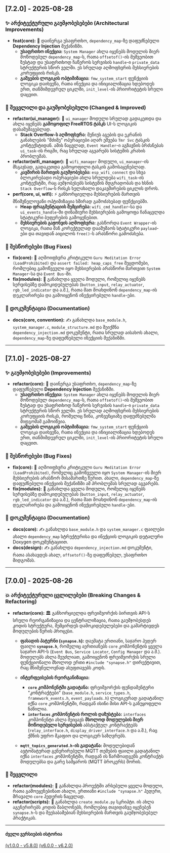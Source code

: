 ## [7.2.0] - 2025-08-28

### ✨ არქიტექტურული გაუმჯობესებები (Architectural Improvements)

- **feat(core):** 🚀 დაინერგა უსაფრთხო, `dependency_map`-ზე დაფუძნებული **Dependency Injection** მექანიზმი.
  - **უსაფრთხო ინექცია:** `System Manager` ახლა იყენებს მოდულის მიერ მოწოდებულ `dependency_map`-ს, რათა `offsetof()`-ის მეშვეობით ზუსტად და უსაფრთხოდ ჩაწეროს სერვისის `handle`-ი `private_data` სტრუქტურის სწორ ველში. ეს სრულად აღმოფხვრის მეხსიერების კორუფციის რისკს.
  - **გაშვების ლოგიკის ოპტიმიზაცია:** `fmw_system_start` ფუნქციის ლოგიკა დაიხვეწა, რათა ინექცია და ინიციალიზაცია ხდებოდეს ერთ, თანმიმდევრულ ციკლში, `init_level`-ის პრიორიტეტის სრული დაცვით.

### 🔄 შეცვლილი და გაუმჯობესებული (Changed & Improved)

- **refactor(ui_manager):** 🧠 `ui_manager` მოდული სრულად გადაკეთდა და ახლა იყენებს **გამოყოფილ FreeRTOS ტასკს** UI-ს ლოგიკის დასამუშავებლად.
  - **Stack Overflow-ს აღმოფხვრა:** მენიუს აგების და ეკრანის განახლების "მძიმე" ოპერაციები აღარ ეშვება `Tmr Svc` ტასკის კონტექსტიდან. ამის ნაცვლად, `Event Handler`-ი აგზავნის ბრძანებას `ui_task`-ის რიგში, რაც სრულად აგვარებს სისტემის კრახის პრობლემას.
- **refactor(wifi_manager):** 📶 `wifi_manager` მოდული, `ui_manager`-ის მსგავსად, გადაკეთდა გამოყოფილი ტასკის გამოსაყენებლად.
  - **კავშირის მართვის გაუმჯობესება:** `esp_wifi_connect` და სხვა ბლოკირებადი ოპერაციები ახლა სრულდება `wifi_task`-ის კონტექსტში, რაც აუმჯობესებს სისტემის მდგრადობას და ხსნის `Stack Overflow`-ს რისკს ხელახალი დაკავშირების ციკლის დროს.
- **perf(core, ui, wifi):** ⚡️ განხორციელდა მეხსიერების მართვის მნიშვნელოვანი ოპტიმიზაცია ხშირად გამოძახებად ფუნქციებში.
  - **Heap ფრაგმენტაციის შემცირება:** `wifi_cmd_handler`-სა და `ui_events_handle`-ში დინამიური მეხსიერების გამოყოფა ჩანაცვლდა სტატიკური ბუფერების გამოყენებით.
  - **მეხსიერების გაჟონვის აღმოფხვრა:** გასწორდა `Event Wrapper`-ის ლოგიკა, რათა მან კორექტულად დაამუშაოს სტატიკური `payload`-ები და თავიდან აიცილოს `free()`-ს არასწორი გამოძახება.

### 🐛 შესწორებები (Bug Fixes)

- **fix(core):** 🐞 აღმოიფხვრა კრიტიკული `Guru Meditation Error (LoadProhibited)` და `assert failed: heap_caps_free` შეცდომები, რომლებიც გამოწვეული იყო მეხსიერების არასწორი მართვით `System Manager`-სა და `Event Bus`-ში.
- **fix(modules):** 🔧 განახლდა ყველა მოდული, რომელიც იყენებს სერვისებზე დამოკიდებულებას (`button_input`, `relay_actuator`, `rgb_led_indicator` და ა.შ.), რათა მათ მოახდინონ `dependency_map`-ის დეკლარირება და გამოიყენონ ინექცირებული `handle`-ები.

### 📄 დოკუმენტაცია (Documentation)

- **docs(core, convention):** ✍️ განახლდა `base_module.h`, `system_manager.c`, `module_structure.md` და შეიქმნა `dependency_injection.md` დოკუმენტი, რათა სრულად აისახოს ახალი, `dependency_map`-ზე დაფუძნებული ინექციის მექანიზმი.

---

## [7.1.0] - 2025-08-27

### ✨ გაუმჯობესებები (Improvements)

- **refactor(core):** 🚀 დაინერგა უსაფრთხო, `dependency_map`-ზე დაფუძნებული **Dependency Injection** მექანიზმი.
  - **უსაფრთხო ინექცია:** `System Manager` ახლა იყენებს მოდულის მიერ მოწოდებულ `dependency_map`-ს, რათა `offsetof()`-ის მეშვეობით ზუსტად და უსაფრთხოდ ჩაწეროს სერვისის `handle`-ი `private_data` სტრუქტურის სწორ ველში. ეს სრულად აღმოფხვრის მეხსიერების კორუფციის რისკს, რომელიც წინა, კონვენციაზე დაფუძნებულმა მიდგომამ გამოიწვია.
  - **გაშვების ლოგიკის ოპტიმიზაცია:** `fmw_system_start` ფუნქციის ლოგიკა დაიხვეწა, რათა ინექცია და ინიციალიზაცია ხდებოდეს ერთ, თანმიმდევრულ ციკლში, `init_level`-ის პრიორიტეტის სრული დაცვით.

### 🐛 შესწორებები (Bug Fixes)

- **fix(core):** 🐞 აღმოიფხვრა კრიტიკული `Guru Meditation Error (LoadProhibited)`, რომელიც გამოწვეული იყო `System Manager`-ის მიერ მეხსიერების არასწორ მისამართზე წერით. ახალი, `dependency_map`-ზე დაფუძნებული ინექციის მექანიზმი ამ პრობლემას სრულად აგვარებს.
- **fix(modules):** 🔧 განახლდა ყველა მოდული, რომელიც იყენებს სერვისებზე დამოკიდებულებას (`button_input`, `relay_actuator`, `rgb_led_indicator` და ა.შ.), რათა მათ მოახდინონ `dependency_map`-ის დეკლარირება და გამოიყენონ ინექცირებული `handle`-ები.

### 📄 დოკუმენტაცია (Documentation)

- **docs(core):** ✍️ განახლდა `base_module.h` და `system_manager.c` ფაილები ახალი `dependency_map` სტრუქტურისა და ინექციის ლოგიკის დეტალური Doxygen დოკუმენტაციით.
- **docs(design):** ✍️ განახლდა `dependency_injection.md` დოკუმენტი, რათა ასახავდეს ახალ, `offsetof()`-ზე დაფუძნებულ, უსაფრთხო მიდგომას.

---

## [7.0.0] - 2025-08-26

### 💥 არქიტექტურული ცვლილებები (Breaking Changes & Refactoring)

- **refactor(core):** 🏛️ განხორციელდა ფრეიმვორქის ბირთვის API-ს სრული რეორგანიზაცია და ცენტრალიზაცია, რათა გაუმჯობესდეს კოდის სტრუქტურა, შემცირდეს დამოკიდებულებები და გამარტივდეს მოდულების წერის პროცესი.

  - **ფასადის პატერნი (`synapse.h`):** დაემატა ერთიანი, საჯარო ჰედერ ფაილი **`synapse.h`**, რომელიც აერთიანებს `core` კომპონენტის ყველა საჯარო API-ს (`Event Bus`, `Service Locator`, `Config Manager` და ა.შ.). მოდულებს ახლა შეუძლიათ, გამოიყენონ ფრეიმვორქის სრული ფუნქციონალი მხოლოდ ერთი `#include "synapse.h"` დირექტივით, რაც მნიშვნელოვნად ასუფთავებს კოდს.

  - **ინტერფეისების რეორგანიზაცია:**
    - **`core` კომპონენტში გადატანა:** ფრეიმვორქის ფუნდამენტური "კონტრაქტები" (`base_module.h`, `service_types.h`, `framework_events.h`, `event_payloads.h`) ლოგიკურად გადატანილ იქნა `core` კომპონენტში, რადგან ისინი მისი API-ს განუყოფელი ნაწილია.
    - **`interfaces` კომპონენტის როლის დაზუსტება:** `interfaces` კომპონენტი ახლა შეიცავს **მხოლოდ მოდულების მიერ მოწოდებული სერვისების** აბსტაქტულ კონტრაქტებს (`relay_interface.h`, `display_driver_interface.h` და ა.შ.), რაც ქმნის უფრო მკაფიო და ლოგიკურ საზღვრებს.

  - **`mqtt_topics_generated.h`-ის გადატანა:** მოდულებიდან ავტომატურად გენერირებული MQTT თემების ფაილი გადატანილ იქნა `interfaces` კომპონენტში, რადგან ის წარმოადგენს კონტრაქტს მოდულებსა და გარე სამყაროს (MQTT ბროკერს) შორის.

### 🔄 შეცვლილი

- **refactor(modules):** 🧹 განახლდა პროექტში არსებული ყველა მოდული, რათა გამოეყენებინათ ახალი, ერთიანი `#include "synapse.h"` ჰედერი, მრავალი `core` ჰედერის ნაცვლად.
- **refactor(scripts):** 🤖 განახლდა `create_module.py` სკრიპტი. ის ახლა აგენერირებს კოდის შაბლონებს, რომლებიც თავიდანვე იყენებენ `synapse.h`-ს და შეესაბამებიან მეხსიერების მართვის გაუმჯობესებულ პრაქტიკას.

---

#### ძველი ვერსიების ისტორია

[(v1.0.0 - v5.8.0)](docs/changelog/v5.md)
[(v6.0.0 - v6.2.0)](docs/changelog/v6.md)

